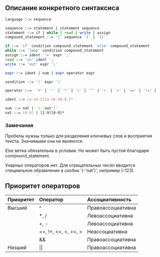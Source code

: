 

## Описание конкретного синтаксиса

```bash
language ::= sequence 

sequence ::= statement | statement sequence
statement ::= if | while | read | write | assign
compound_statement ::= '{' sequence '}' | '{}'

if ::= 'if' condition compound_statement 'else' compound_statement
while ::= 'loop' condition compound_statement
assign ::= ident ':=' expr ';'
read ::= 'in' ident ';'
write ::= 'out' expr ';'

expr ::= ident | num | expr operator expr

condition ::= '(' expr ')'

operator ::=  '+' | '-' | '*' | '/' | '^' | '<' | '>' | '==' | '!=' | '<=' | '>=' | '&&' | '||'

ident ::= [a-zA-Z][a-zA-Z0-9_]*

num ::= nat | '(-'nat')'
nat ::= [0-9] | [1-9][0-9]*
```

### Замечания

Пробелы нужны только для разделения ключевых слов и восприятия текста. Значимыми они не являются.

Else ветка обязательна в условии. Но может быть пустой благодаря compound_statement.

Унарных операторов нет. Для отрицательных чисел вводится специальное обрамление в скобки '(-'nat')', например (-123).

## Приоритет операторов

| Приоритет | Оператор             | Ассоциативность   |
| :-------- | :------------------- | :---------------- |
| Высший    | ^                    | Правоассоциативна |
|           | *, /                 | Левоассоциативна  |
|           | +, -                 | Левоассоциативна  |
|           | ==, !=, <=, <, >=, > | Неассоциативна    |
|           | &&                   | Правоассоциативна |
| Низший    | \|\|                 | Правоассоциативна |
